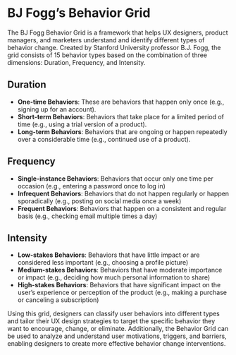 # BJ Fogg’s Behavior Grid

The BJ Fogg Behavior Grid is a framework that helps UX designers, product managers, and marketers understand and identify different types of behavior change. Created by Stanford University professor B.J. Fogg, the grid consists of 15 behavior types based on the combination of three dimensions: Duration, Frequency, and Intensity.

## Duration

- **One-time Behaviors**: These are behaviors that happen only once (e.g., signing up for an account).
- **Short-term Behaviors**: Behaviors that take place for a limited period of time (e.g., using a trial version of a product).
- **Long-term Behaviors**: Behaviors that are ongoing or happen repeatedly over a considerable time (e.g., continued use of a product).

## Frequency

- **Single-instance Behaviors**: Behaviors that occur only one time per occasion (e.g., entering a password once to log in)
- **Infrequent Behaviors**: Behaviors that do not happen regularly or happen sporadically (e.g., posting on social media once a week)
- **Frequent Behaviors**: Behaviors that happen on a consistent and regular basis (e.g., checking email multiple times a day)

## Intensity

- **Low-stakes Behaviors**: Behaviors that have little impact or are considered less important (e.g., choosing a profile picture)
- **Medium-stakes Behaviors**: Behaviors that have moderate importance or impact (e.g., deciding how much personal information to share)
- **High-stakes Behaviors**: Behaviors that have significant impact on the user’s experience or perception of the product (e.g., making a purchase or canceling a subscription)

Using this grid, designers can classify user behaviors into different types and tailor their UX design strategies to target the specific behavior they want to encourage, change, or eliminate. Additionally, the Behavior Grid can be used to analyze and understand user motivations, triggers, and barriers, enabling designers to create more effective behavior change interventions.
